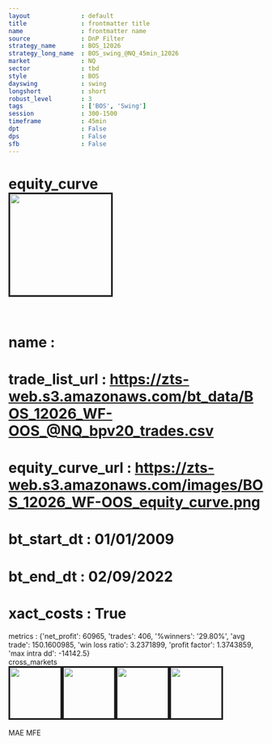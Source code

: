 ```yaml
---
layout              : default
title               : frontmatter title
name                : frontmatter name
source              : DnP Filter
strategy_name       : BOS_12026
strategy_long_name  : BOS_swing_@NQ_45min_12026
market              : NQ
sector              : tbd
style               : BOS
dayswing            : swing
longshort           : short
robust_level        : 3
tags                : ['BOS', 'Swing']
session             : 300-1500
timeframe           : 45min
dpt                 : False
dps                 : False
sfb                 : False
---
```

equity_curve<br>
<img src='https://zts-web.s3.amazonaws.com/images/BOS_12026_WF-OOS_equity_curve.png' alt='' border=3 height=200><br><br>
================
name                : <br>
================
trade_list_url      : https://zts-web.s3.amazonaws.com/bt_data/BOS_12026_WF-OOS_@NQ_bpv20_trades.csv<br>
================
equity_curve_url    : https://zts-web.s3.amazonaws.com/images/BOS_12026_WF-OOS_equity_curve.png<br>
================
bt_start_dt         : 01/01/2009<br>
================
bt_end_dt           : 02/09/2022<br>
================
xact_costs          : True<br>
================
metrics             : {'net_profit': 60965, 'trades': 406, '%winners': '29.80%', 'avg trade': 150.1600985, 'win loss ratio': 3.2371899, 'profit factor': 1.3743859, 'max intra dd': -14142.5}<br>
cross_markets<br>
<img src='https://zts-web.s3.amazonaws.com/images/BOS_12026_GrpStress_@ES_equity_curve.png' alt='' border=3 height=100><img src='https://zts-web.s3.amazonaws.com/images/BOS_12026_GrpStress_@RTY_equity_curve.png' alt='' border=3 height=100><img src='https://zts-web.s3.amazonaws.com/images/BOS_12026_GrpStress_@EMD_equity_curve.png' alt='' border=3 height=100><img src='https://zts-web.s3.amazonaws.com/images/BOS_12026_GrpStress_@YM_equity_curve.png' alt='' border=3 height=100><br><br>
MAE
MFE
